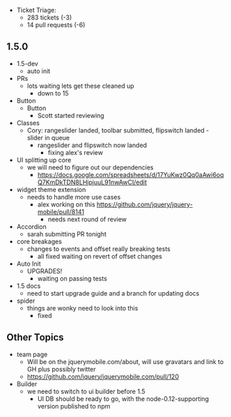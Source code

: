 * Ticket Triage:
  * 283 tickets (-3)
  * 14 pull requests (-6)

## 1.5.0
  * 1.5-dev
    * auto init
  * PRs
    * lots waiting lets get these cleaned up
      * down to 15
  * Button
    * Button
      * Scott started reviewing
  * Classes
    * Cory: rangeslider landed, toolbar submitted, flipswitch landed - slider in queue
      * rangeslider and flipswitch now landed
        * fixing alex's review
  * UI splitting up core
    * we will need to figure out our dependencies
      * https://docs.google.com/spreadsheets/d/17YuKwz0Qq0aAwi6oqQ7KmDkTDN8LHipjuuL91nwAwCI/edit
  * widget theme extension
    * needs to handle more use cases
      * alex working on this https://github.com/jquery/jquery-mobile/pull/8141
        * needs next round of review
  * Accordion
    * sarah submitting PR tonight
  * core breakages
    * changes to events and offset really breaking tests
      * all fixed waiting on revert of offset changes
  * Auto Init
    * UPGRADES!
      * waiting on passing tests
  * 1.5 docs
    * need to start upgrade guide and a branch for updating docs
  * spider
    * things are wonky need to look into this
      * fixed

## Other Topics
  * team page
    * Will be on the jquerymobile.com/about, will use gravatars and link to GH plus possibly twitter
    * https://github.com/jquery/jquerymobile.com/pull/120
  * Builder
    * we need to switch to ui builder before 1.5
      * UI DB should be ready to go, with the node-0.12-supporting version published to npm
